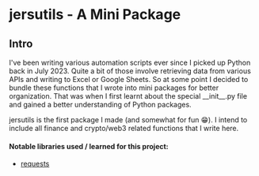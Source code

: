 jersutils - A Mini Package
==========================

Intro
-----
I've been writing various automation scripts ever since I picked up Python back in July 2023. Quite a bit of those involve retrieving data from various APIs and writing to Excel or Google Sheets. So at some point I decided to bundle these functions that I wrote into mini packages for better organization. That was when I first learnt about the special \_\_init\_\_.py file and gained a better understanding of Python packages.

jersutils is the first package I made (and somewhat for fun 😁). I intend to include all finance and crypto/web3 related functions that I write here.

#### Notable libraries used / learned for this project:
- [requests](https://pypi.org/project/requests/)
